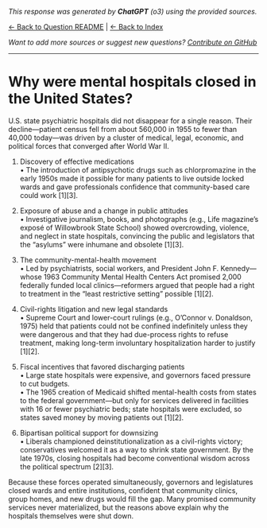 <!-- 
Generated by: chatgpt
Model: o3
Prompt type: sources
Generated at: 2025-06-10T22:56:02.663564
-->

*This response was generated by **ChatGPT** (o3) using the provided sources.*

[← Back to Question README](README.md) | [← Back to Index](../README.md)

*Want to add more sources or suggest new questions? [Contribute on GitHub](https://github.com/justinwest/SuggestedSources)*

---

# Why were mental hospitals closed in the United States?

U.S. state psychiatric hospitals did not disappear for a single reason.  Their decline—patient census fell from about 560,000 in 1955 to fewer than 40,000 today—was driven by a cluster of medical, legal, economic, and political forces that converged after World War II.

1. Discovery of effective medications  
   • The introduction of antipsychotic drugs such as chlorpromazine in the early 1950s made it possible for many patients to live outside locked wards and gave professionals confidence that community-based care could work [1][3].

2. Exposure of abuse and a change in public attitudes  
   • Investigative journalism, books, and photographs (e.g., Life magazine’s exposé of Willowbrook State School) showed overcrowding, violence, and neglect in state hospitals, convincing the public and legislators that the “asylums” were inhumane and obsolete [1][3].

3. The community-mental-health movement  
   • Led by psychiatrists, social workers, and President John F. Kennedy—whose 1963 Community Mental Health Centers Act promised 2,000 federally funded local clinics—reformers argued that people had a right to treatment in the “least restrictive setting” possible [1][2].

4. Civil-rights litigation and new legal standards  
   • Supreme Court and lower-court rulings (e.g., O’Connor v. Donaldson, 1975) held that patients could not be confined indefinitely unless they were dangerous and that they had due-process rights to refuse treatment, making long-term involuntary hospitalization harder to justify [1][2].

5. Fiscal incentives that favored discharging patients  
   • Large state hospitals were expensive, and governors faced pressure to cut budgets.  
   • The 1965 creation of Medicaid shifted mental-health costs from states to the federal government—but only for services delivered in facilities with 16 or fewer psychiatric beds; state hospitals were excluded, so states saved money by moving patients out [1][2].

6. Bipartisan political support for downsizing  
   • Liberals championed deinstitutionalization as a civil-rights victory; conservatives welcomed it as a way to shrink state government.  By the late 1970s, closing hospitals had become conventional wisdom across the political spectrum [2][3].

Because these forces operated simultaneously, governors and legislatures closed wards and entire institutions, confident that community clinics, group homes, and new drugs would fill the gap.  Many promised community services never materialized, but the reasons above explain why the hospitals themselves were shut down.